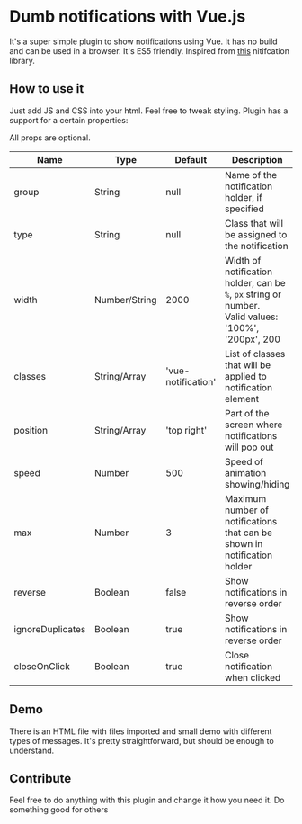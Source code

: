 # Dumb notifications with Vue.js
It's a super simple plugin to show notifications using Vue. It has no build and can be used in a browser. It's ES5 friendly. Inspired from [this](https://github.com/euvl/vue-notification) nitifcation library.

## How to use it
Just add JS and CSS into your html. Feel free to tweak styling. Plugin has a support for a certain properties:


All props are optional.

| Name             | Type    | Default      | Description |
| ---              | ---     | ---          | ---         |
| group            | String  | null         | Name of the notification holder, if specified |
| type             | String  | null         | Class that will be assigned to the notification |
| width            | Number/String  | 2000          | Width of notification holder, can be `%`, `px` string or number.<br>Valid values: '100%', '200px', 200 |
| classes          | String/Array | 'vue-notification' | List of classes that will be applied to notification element |
| position         | String/Array | 'top right'  | Part of the screen where notifications will pop out |
| speed            | Number  | 500          | Speed of animation showing/hiding |
| max              | Number  | 3     | Maximum number of notifications that can be shown in notification holder |
| reverse          | Boolean | false        | Show notifications in reverse order |
| ignoreDuplicates | Boolean | true        | Show notifications in reverse order |
| closeOnClick     | Boolean | true         | Close notification when clicked |


## Demo
There is an HTML file with files imported and small demo with different types of messages. It's pretty straightforward, but should be enough to understand.

## Contribute
Feel free to do anything with this plugin and change it how you need it. Do something good for others